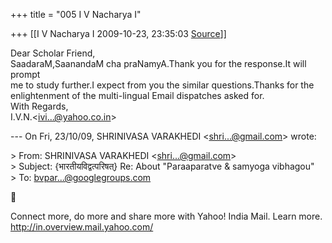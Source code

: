 +++
title = "005 I V Nacharya I"

+++
[[I V Nacharya I	2009-10-23, 23:35:03 [Source](https://groups.google.com/g/bvparishat/c/ckhqRJ4OIOk)]]



Dear Scholar Friend,  
SaadaraM,SaanandaM cha praNamyA.Thank you for the response.It will prompt  
me to study further.I expect from you the similar questions.Thanks for the  
enlightenment of the multi-lingual Email dispatches asked for.  
With Regards,  
I.V.N.\<[ivi...@yahoo.co.in]()\>  
  
--- On Fri, 23/10/09, SHRINIVASA VARAKHEDI \<[shri...@gmail.com]()\> wrote:  

  
\> From: SHRINIVASA VARAKHEDI \<[shri...@gmail.com]()\>  
\> Subject: {भारतीयविद्वत्परिषत्} Re: About "Paraaparatve & samyoga vibhagou"  
\> To: [bvpar...@googlegroups.com]()  



Connect more, do more and share more with Yahoo! India Mail. Learn more. <http://in.overview.mail.yahoo.com/>  

